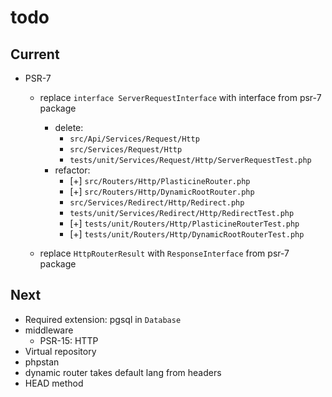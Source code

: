 # todo

## Current

- PSR-7
  - replace `interface ServerRequestInterface` with interface from psr-7 package
    - delete:
      - `src/Api/Services/Request/Http`
      - `src/Services/Request/Http`
      - `tests/unit/Services/Request/Http/ServerRequestTest.php`
    - refactor:
      - [+] `src/Routers/Http/PlasticineRouter.php`
      - [+] `src/Routers/Http/DynamicRootRouter.php`
      - `src/Services/Redirect/Http/Redirect.php`
      - `tests/unit/Services/Redirect/Http/RedirectTest.php`
      - [+] `tests/unit/Routers/Http/PlasticineRouterTest.php`
      - [+] `tests/unit/Routers/Http/DynamicRootRouterTest.php`

  - replace `HttpRouterResult` with `ResponseInterface` from psr-7 package

## Next

- Required extension: pgsql in `Database`
- middleware
  - PSR-15: HTTP
- Virtual repository
- phpstan  
- dynamic router takes default lang from headers  
- HEAD method
